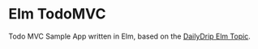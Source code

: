 # Elm TodoMVC

Todo MVC Sample App written in Elm, based on the
[DailyDrip Elm Topic](https://www.dailydrip.com/topics/elm).
